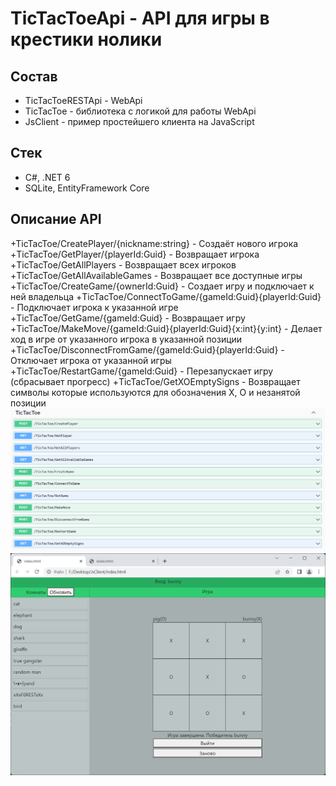 # TicTacToeApi - API для игры в крестики нолики
## Состав
+ TicTacToeRESTApi - WebApi
+ TicTacToe - библиотека с логикой для работы WebApi
+ JsClient - пример простейшего клиента на JavaScript
## Стек
+ С#, .NET 6
+ SQLite, EntityFramework Core
## Описание API
+TicTacToe/CreatePlayer/{nickname:string} - Создаёт нового игрока
+TicTacToe/GetPlayer/{playerId:Guid} - Возвращает игрока
+TicTacToe/GetAllPlayers - Возвращает всех игроков
+TicTacToe/GetAllAvailableGames - Возвращает все доступные игры
+TicTacToe/CreateGame/{ownerId:Guid} - Создает игру и подключает к ней владельца
+TicTacToe/ConnectToGame/{gameId:Guid}{playerId:Guid} - Подключает игрока к указанной игре
+TicTacToe/GetGame/{gameId:Guid} - Возвращает игру
+TicTacToe/MakeMove/{gameId:Guid}{playerId:Guid}{x:int}{y:int} - Делает ход в игре от указанного игрока в указанной позиции
+TicTacToe/DisconnectFromGame/{gameId:Guid}{playerId:Guid} - Отключает игрока от указанной игры
+TicTacToe/RestartGame/{gameId:Guid} - Перезапускает игру (сбрасывает прогресс)
+TicTacToe/GetXOEmptySigns - Возвращает символы которые используются для обозначения X, O и незанятой позиции
![](https://github.com/filippov-code/TicTacToeApi/blob/master/screenshots/apis.png)
![](https://github.com/filippov-code/TicTacToeApi/blob/master/screenshots/gameplay.png)

